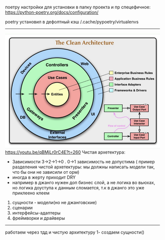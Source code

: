 

поетру настройки для установки в папку проекта и пр спецефичное:
https://python-poetry.org/docs/configuration/

poetry установил в дефолтный кэш /.cache/pypoetry/virtualenvs


-----------------------------
![title](1_clean_arch.png)
https://youtu.be/qBMjLr0rC4E?t=260
Чистая архетектура:

- Зависимости 3->2->1->0 . 0->1 зависимость не допустима ( пример разделения чистой архетектуры: мы должны написать модели так, что бы они не зависили от орм)
- иногда в жерту приходит DRY
- например в джанго нужен доп бизнес слой, а не логика во вьюхах, но логика доуступа к данным сломается, т.к в джанго это уже приклеено клеем

1) сущности - модели(но не джанговские)
2) сценарии
3) интерфейсы-адаптеры
4) фреймворки и драйверы


------------------
работаем через тдд и чистую архитектуру
1- создаем сущности()


